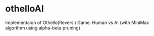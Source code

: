 # othelloAI

Implementaion of Othello(Reversi) Game. Human vs AI (with MiniMax algorithm using alpha-beta pruning)
